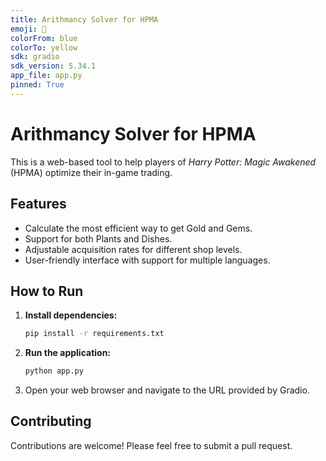```yaml
---
title: Arithmancy Solver for HPMA
emoji: 🎡
colorFrom: blue
colorTo: yellow
sdk: gradio
sdk_version: 5.34.1
app_file: app.py
pinned: True
---
```


# Arithmancy Solver for HPMA

This is a web-based tool to help players of _Harry Potter: Magic Awakened_ (HPMA) optimize their in-game trading.

## Features

- Calculate the most efficient way to get Gold and Gems.
- Support for both Plants and Dishes.
- Adjustable acquisition rates for different shop levels.
- User-friendly interface with support for multiple languages.

## How to Run

1.  **Install dependencies:**
    ```bash
    pip install -r requirements.txt
    ```
2.  **Run the application:**
    ```bash
    python app.py
    ```
3.  Open your web browser and navigate to the URL provided by Gradio.

## Contributing

Contributions are welcome! Please feel free to submit a pull request.
